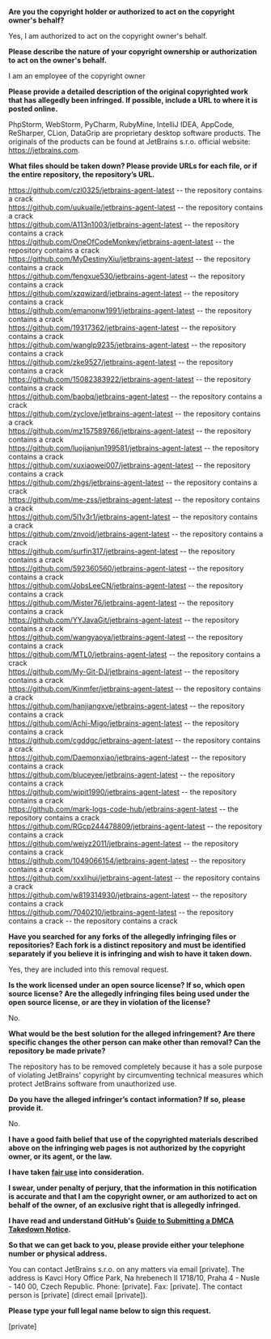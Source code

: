 **Are you the copyright holder or authorized to act on the copyright owner's behalf?**

Yes, I am authorized to act on the copyright owner's behalf.

**Please describe the nature of your copyright ownership or authorization to act on the owner's behalf.**

I am an employee of the copyright owner

**Please provide a detailed description of the original copyrighted work that has allegedly been infringed. If possible, include a URL to where it is posted online.**

PhpStorm, WebStorm, PyCharm, RubyMine, IntelliJ IDEA, AppCode, ReSharper, CLion, DataGrip are proprietary desktop software products. The originals of the products can be found at JetBrains s.r.o. official website: https://jetbrains.com.

**What files should be taken down? Please provide URLs for each file, or if the entire repository, the repository’s URL.**

https://github.com/czl0325/jetbrains-agent-latest -- the repository contains a crack  
https://github.com/uukuaile/jetbrains-agent-latest -- the repository contains a crack  
https://github.com/A113n1003/jetbrains-agent-latest -- the repository contains a crack  
https://github.com/OneOfCodeMonkey/jetbrains-agent-latest -- the repository contains a crack  
https://github.com/MyDestinyXiu/jetbrains-agent-latest -- the repository contains a crack  
https://github.com/fengxue530/jetbrains-agent-latest -- the repository contains a crack  
https://github.com/xzqwizard/jetbrains-agent-latest -- the repository contains a crack  
https://github.com/emanonw1991/jetbrains-agent-latest -- the repository contains a crack  
https://github.com/19317362/jetbrains-agent-latest -- the repository contains a crack  
https://github.com/wanglp9235/jetbrains-agent-latest -- the repository contains a crack  
https://github.com/zke9527/jetbrains-agent-latest -- the repository contains a crack  
https://github.com/15082383922/jetbrains-agent-latest -- the repository contains a crack  
https://github.com/baobq/jetbrains-agent-latest -- the repository contains a crack  
https://github.com/zyclove/jetbrains-agent-latest -- the repository contains a crack  
https://github.com/mz157589766/jetbrains-agent-latest -- the repository contains a crack  
https://github.com/luojianjun199581/jetbrains-agent-latest -- the repository contains a crack  
https://github.com/xuxiaowei007/jetbrains-agent-latest -- the repository contains a crack  
https://github.com/zhgs/jetbrains-agent-latest -- the repository contains a crack  
https://github.com/me-zss/jetbrains-agent-latest -- the repository contains a crack  
https://github.com/5l1v3r1/jetbrains-agent-latest -- the repository contains a crack  
https://github.com/znvoid/jetbrains-agent-latest -- the repository contains a crack  
https://github.com/surfin317/jetbrains-agent-latest -- the repository contains a crack  
https://github.com/592360560/jetbrains-agent-latest -- the repository contains a crack  
https://github.com/JobsLeeCN/jetbrains-agent-latest -- the repository contains a crack  
https://github.com/Mister76/jetbrains-agent-latest -- the repository contains a crack  
https://github.com/YYJavaGit/jetbrains-agent-latest -- the repository contains a crack  
https://github.com/wangyaoya/jetbrains-agent-latest -- the repository contains a crack  
https://github.com/MTL0/jetbrains-agent-latest -- the repository contains a crack  
https://github.com/My-Git-DJ/jetbrains-agent-latest -- the repository contains a crack  
https://github.com/Kinmfer/jetbrains-agent-latest -- the repository contains a crack  
https://github.com/hanjiangxve/jetbrains-agent-latest -- the repository contains a crack  
https://github.com/Achi-Migo/jetbrains-agent-latest -- the repository contains a crack  
https://github.com/cgddgc/jetbrains-agent-latest -- the repository contains a crack  
https://github.com/Daemonxiao/jetbrains-agent-latest -- the repository contains a crack  
https://github.com/bluceyee/jetbrains-agent-latest -- the repository contains a crack  
https://github.com/wjpit1990/jetbrains-agent-latest -- the repository contains a crack  
https://github.com/mark-logs-code-hub/jetbrains-agent-latest -- the repository contains a crack  
https://github.com/RGcp244478809/jetbrains-agent-latest -- the repository contains a crack  
https://github.com/weiyz2011/jetbrains-agent-latest -- the repository contains a crack  
https://github.com/1049066154/jetbrains-agent-latest -- the repository contains a crack  
https://github.com/xxxlihui/jetbrains-agent-latest -- the repository contains a crack  
https://github.com/w819314930/jetbrains-agent-latest -- the repository contains a crack  
https://github.com/7040210/jetbrains-agent-latest -- the repository contains a crack
-- the repository contains a crack

**Have you searched for any forks of the allegedly infringing files or repositories? Each fork is a distinct repository and must be identified separately if you believe it is infringing and wish to have it taken down.**

Yes, they are included into this removal request.

**Is the work licensed under an open source license? If so, which open source license? Are the allegedly infringing files being used under the open source license, or are they in violation of the license?**

No.

**What would be the best solution for the alleged infringement? Are there specific changes the other person can make other than removal? Can the repository be made private?**

The repository has to be removed completely because it has a sole purpose of violating JetBrains' copyright by circumventing technical measures which protect JetBrains software from unauthorized use.

**Do you have the alleged infringer’s contact information? If so, please provide it.**

No.

**I have a good faith belief that use of the copyrighted materials described above on the infringing web pages is not authorized by the copyright owner, or its agent, or the law.**

**I have taken <a href="https://www.lumendatabase.org/topics/22">fair use</a> into consideration.**

**I swear, under penalty of perjury, that the information in this notification is accurate and that I am the copyright owner, or am authorized to act on behalf of the owner, of an exclusive right that is allegedly infringed.**

**I have read and understand GitHub's <a href="https://docs.github.com/articles/guide-to-submitting-a-dmca-takedown-notice/">Guide to Submitting a DMCA Takedown Notice</a>.**

**So that we can get back to you, please provide either your telephone number or physical address.**

You can contact JetBrains s.r.o. on any matters via email [private]. The address is Kavci Hory Office Park, Na hrebenech II 1718/10, Praha 4 - Nusle - 140 00, Czech Republic. Phone: [private]. Fax: [private]. The contact person is [private] (direct email [private]).

**Please type your full legal name below to sign this request.**

[private]
